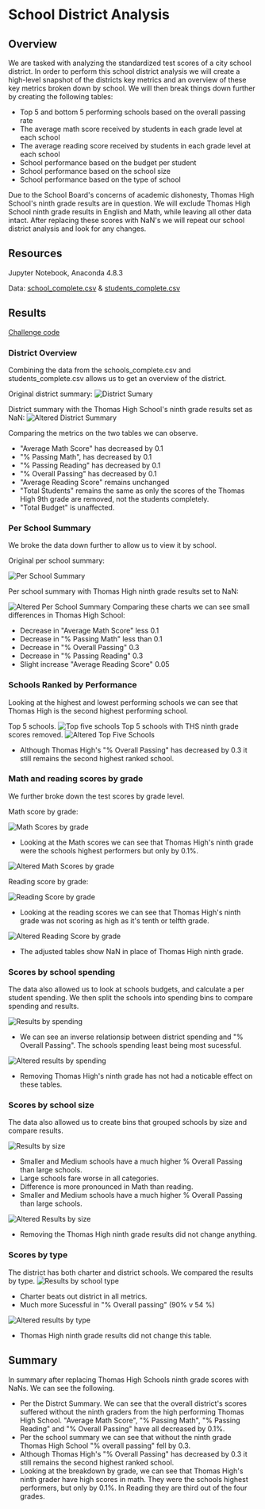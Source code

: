 # School District Analysis

## Overview
We are tasked with analyzing the standardized test scores of a city school district. In order to perform this school district analysis we will create a high-level snapshot of the districts key metrics and an overview of these key metrics broken down by school.
We will then break things down further by creating the following tables:
* Top 5 and bottom 5 performing schools based on the overall passing rate
* The average math score received by students in each grade level at each school
* The average reading score received by students in each grade level at each school
* School performance based on the budget per student
* School performance based on the school size 
* School performance based on the type of school

Due to the School Board's concerns of academic dishonesty, Thomas High School's ninth grade results are in question. We will exclude Thomas High School ninth grade results in English and Math, while leaving all other data intact. After replacing these scores with NaN's we will repeat our school district analysis and look for any changes.


## Resources
Jupyter Notebook,  Anaconda 4.8.3

Data: [school_complete.csv](Resources/schools_complete.csv) &
[students_complete.csv](Resources/students_complete.csv)
## Results
[Challenge code ](PyCitySchools_Challenge.ipynb)

### District Overview 
Combining the data from the schools_complete.csv and students_complete.csv allows us to get an overview of the district.

Original district summary:
![District Sumary](https://raw.githubusercontent.com/RussellShelley/Imagefiles/main/Distict_Summary.png)

District summary with the Thomas High School's ninth grade results set as NaN:
![Altered District Summary](https://raw.githubusercontent.com/RussellShelley/Imagefiles/main/District_Summary_Altered.png)

Comparing the metrics on the two tables we can observe.

* "Average Math Score" has decreased by 0.1
* "% Passing Math",  has decreased by 0.1
* "% Passing Reading" has decreased by 0.1
* "% Overall Passing" has decreased by 0.1
* "Average Reading Score" remains unchanged
* "Total Students" remains the same as only the scores of the Thomas High 9th grade are removed, not the students completely.  
* "Total Budget" is unaffected.    
### Per School Summary

We broke the data down further to allow us to view it by school.


Original per school summary:

![Per School Summary](https://raw.githubusercontent.com/RussellShelley/Imagefiles/main/Per_school_summary.png)

Per school summary with Thomas High ninth grade results set to NaN:

![Altered Per School Summary](https://raw.githubusercontent.com/RussellShelley/Imagefiles/main/Per_school_summary_altered.png)
Comparing these charts we can see small differences in Thomas High School:
* Decrease in "Average Math Score" less 0.1
* Decrease in "% Passing Math" less than 0.1
* Decrease in "% Overall Passing" 0.3
* Decrease in "% Passing Reading" 0.3
* Slight increase "Average Reading Score" 0.05 
            

### Schools Ranked by Performance 
Looking at the highest and lowest performing schools we can see that Thomas High is the second highest performing school.

Top 5 schools.
![Top five schools](https://raw.githubusercontent.com/RussellShelley/Imagefiles/main/top_schools.png)
Top 5 schools with THS ninth grade scores removed.
![Altered Top Five Schools](https://raw.githubusercontent.com/RussellShelley/Imagefiles/main/top_schools_altered.png)

* Although Thomas High's "% Overall Passing" has decreased by 0.3 it still remains the second highest ranked school.

### Math and reading scores by grade 


We further broke down the test scores by grade level.

Math score by grade:

![Math Scores by grade](https://raw.githubusercontent.com/RussellShelley/Imagefiles/main/math_scores_by_grade.png)

* Looking at the Math scores we can see that Thomas High's ninth grade were the schools highest performers but only by 0.1%.

![Altered Math Scores by grade](https://raw.githubusercontent.com/RussellShelley/Imagefiles/main/math_scores_by_grade_altered.png)

Reading score by grade:

![Reading Score by grade](https://raw.githubusercontent.com/RussellShelley/Imagefiles/main/reading_scores_by_grade.png)

* Looking at the reading scores we can see that Thomas High's ninth grade was not scoring as high as it's tenth or telfth grade.

![Altered Reading Score by grade](https://raw.githubusercontent.com/RussellShelley/Imagefiles/main/reading_scores_by_grade_altered.png) 
* The adjusted tables show NaN in place of Thomas High ninth grade.

### Scores by school spending

The data also allowed us to look at schools budgets, and calculate a per student spending. We then split the schools into spending bins to compare spending and results.

![Results by spending](https://raw.githubusercontent.com/RussellShelley/Imagefiles/main/spending_summary.png)
* We can see an inverse relationsip between district spending and "% Overall Passing". The schools spending least being most sucessful.

![Altered results by spending](https://raw.githubusercontent.com/RussellShelley/Imagefiles/main/spending_summary_altered.png)
* Removing Thomas High's ninth grade has not had a noticable effect on these tables.

### Scores by school size
The data also allowed us to create bins that grouped schools by size and compare results.

![Results by size](https://raw.githubusercontent.com/RussellShelley/Imagefiles/main/size_summary.png)
* Smaller and Medium schools have a much higher % Overall Passing than large schools.
* Large schools fare worse in all categories. 
* Difference is more pronounced in Math than reading.
* Smaller and Medium schools have a much higher % Overall Passing than large schools.

![Altered Results by size](https://github.com/RussellShelley/Imagefiles/blob/main/size_summary_altered.png?raw=true)
* Removing the Thomas High ninth grade results did not change anything.


### Scores by type
The district has both charter and district schools. We compared the results by type.
![Results by school type](https://raw.githubusercontent.com/RussellShelley/Imagefiles/main/type_summary.png)
* Charter beats out district in all metrics. 
* Much more Sucessful in "% Overall passing" (90% v 54 %) 

![Altered results by type](https://raw.githubusercontent.com/RussellShelley/Imagefiles/main/type_summary_altered.png)

* Thomas High ninth grade results did not change this table.


## Summary
In summary after replacing Thomas High Schools ninth grade scores with NaNs. We can see the following. 
   *  Per the Distrct Summary. We can see that the overall district's scores suffered without the ninth graders from the high performing Thomas High School. "Average Math Score", "% Passing Math", "% Passing Reading" and "% Overall Passing" have all decreased by 0.1%.
   * Per the school summary we can see that without the ninth grade Thomas High School "% overall passing" fell by 0.3. 
   * Although Thomas High's "% Overall Passing" has decreased by 0.3 it still remains the second highest ranked school.
   * Looking at the breakdown by grade, we can see that Thomas High's ninth grader have high scores in math. They were the schools highest performers, but only by 0.1%. In Reading they are third out of the four grades. 
